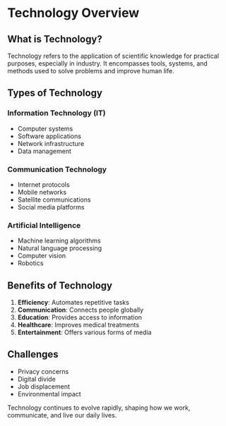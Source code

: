 # Technology Overview

## What is Technology?

Technology refers to the application of scientific knowledge for practical purposes, especially in industry. It encompasses tools, systems, and methods used to solve problems and improve human life.

## Types of Technology

### Information Technology (IT)
- Computer systems
- Software applications
- Network infrastructure
- Data management

### Communication Technology
- Internet protocols
- Mobile networks
- Satellite communications
- Social media platforms

### Artificial Intelligence
- Machine learning algorithms
- Natural language processing
- Computer vision
- Robotics

## Benefits of Technology

1. **Efficiency**: Automates repetitive tasks
2. **Communication**: Connects people globally
3. **Education**: Provides access to information
4. **Healthcare**: Improves medical treatments
5. **Entertainment**: Offers various forms of media

## Challenges

- Privacy concerns
- Digital divide
- Job displacement
- Environmental impact

Technology continues to evolve rapidly, shaping how we work, communicate, and live our daily lives.